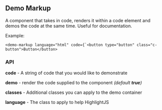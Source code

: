 ## Demo Markup
A component that takes in code, renders it within a code element and
demos the code at the same time. Useful for documentation.

Example:

```
<demo-markup language="html" code={`<button type="button" class="c-button">Button</button>
```

### API

**code** - A string of code that you would like to demonstrate

**demo** - render the code supplied to the component *(default **true**)*

**classes** - Additional classes you can apply to the demo container

**language** - The class to apply to help HighlightJS